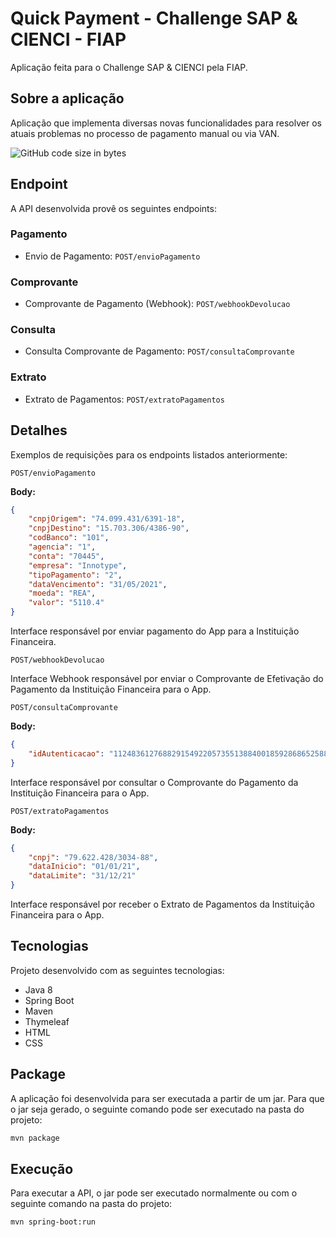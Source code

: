 # Quick Payment - Challenge SAP & CIENCI - FIAP
Aplicação feita para o Challenge SAP & CIENCI pela FIAP.

## Sobre a aplicação
Aplicação que implementa diversas novas funcionalidades para resolver os atuais problemas no processo de pagamento manual ou via VAN.

![GitHub code size in bytes](https://img.shields.io/github/languages/code-size/GabrielFDuarte/poc-sap-fiap)

## Endpoint
A API desenvolvida provê os seguintes endpoints:


### Pagamento
- Envio de Pagamento: `POST/envioPagamento`

### Comprovante
- Comprovante de Pagamento (Webhook): `POST/webhookDevolucao`

### Consulta
- Consulta Comprovante de Pagamento: `POST/consultaComprovante`

### Extrato
- Extrato de Pagamentos: `POST/extratoPagamentos`


## Detalhes
Exemplos de requisições para os endpoints listados anteriormente:

`POST/envioPagamento`

**Body:**
```json
{
    "cnpjOrigem": "74.099.431/6391-18",
    "cnpjDestino": "15.703.306/4386-90",
    "codBanco": "101",
    "agencia": "1",
    "conta": "70445",
    "empresa": "Innotype",
    "tipoPagamento": "2",
    "dataVencimento": "31/05/2021",
    "moeda": "REA",
    "valor": "5110.4"
}
```
Interface responsável por enviar pagamento do App para a Instituição Financeira.


`POST/webhookDevolucao`

Interface Webhook responsável por enviar o Comprovante de Efetivação do Pagamento da Instituição Financeira para o App.


`POST/consultaComprovante`

**Body:**
```json
{
    "idAutenticacao": "11248361276882915492205735513884001859286865258817"
}
```
Interface responsável por consultar o Comprovante do Pagamento da Instituição Financeira para o App.


`POST/extratoPagamentos`

**Body:**
```json
{
    "cnpj": "79.622.428/3034-88",
    "dataInicio": "01/01/21",
    "dataLimite": "31/12/21"
}
```
Interface responsável por receber o Extrato de Pagamentos da Instituição Financeira para o App.


## Tecnologias
Projeto desenvolvido com as seguintes tecnologias:
- Java 8
- Spring Boot
- Maven
- Thymeleaf
- HTML
- CSS

## Package
A aplicação foi desenvolvida para ser executada a partir de um jar. Para que o jar seja gerado, o seguinte comando pode ser executado na pasta do projeto:
```bash
mvn package
```

## Execução
Para executar a API, o jar pode ser executado normalmente ou com o seguinte comando na pasta do projeto:
```bash
mvn spring-boot:run
```
